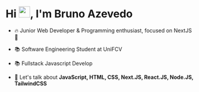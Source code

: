 <h1 align="left">Hi <img src="https://raw.githubusercontent.com/kaueMarques/kaueMarques/master/hi.gif" height="30px">, I'm Bruno Azevedo</h1>

- 🔥 Junior Web Developer & Programming enthusiast, focused on NextJS 💙

- 📚 Software Engineering Student at UniFCV

- 📚 Fullstack Javascript Develop

- 💬 Let's talk about **JavaScript, HTML, CSS, Next.JS, React.JS, Node.JS, TailwindCSS**


<br><br>



<!--
**brunoacev/brunoacev** is a ✨ _special_ ✨ repository because its `README.md` (this file) appears on your GitHub profile.

Here are some ideas to get you started:

- 🔭 I’m currently working on ...
- 🌱 I’m currently learning ...
- 👯 I’m looking to collaborate on ...
- 🤔 I’m looking for help with ...
- 💬 Ask me about ...
- 📫 How to reach me: ...
- 😄 Pronouns: ...
- ⚡ Fun fact: ...
-->
